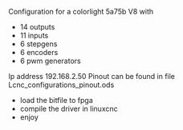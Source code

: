 Configuration for a colorlight 5a75b V8 with
- 14 outputs
- 11 inputs
- 6 stepgens
- 6 encoders
- 6 pwm generators

Ip address 192.168.2.50
Pinout can be found in file Lcnc_configurations_pinout.ods
- load the bitfile to fpga
- compile the driver in linuxcnc
- enjoy